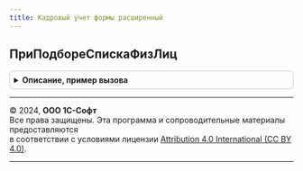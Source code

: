 ```yaml
---
title: Кадровый учет формы расширенный
---
```



## ПриПодбореСпискаФизЛиц
<details style="margin: 1em 0; padding: 0.5em; border: 1px solid #ccc; border-radius: 6px;">

<summary style="font-weight: bold; cursor: pointer;">Описание, пример вызова</summary>

```bsl

// Выполняет дополнительные действия при подборе похожих физических лиц.
//
// Параметры:
//  СтруктураВозврат - Структура
Процедура ПриПодбореСпискаФизЛиц(СтруктураВозврат) Экспорт
```

Пример вызова
```bsl
КадровыйУчетФормыРасширенный.ПриПодбореСпискаФизЛиц(СтруктураВозврат) 
```
</details>

---

© 2024, **ООО 1С-Софт**  
Все права защищены. Эта программа и сопроводительные материалы предоставляются  
в соответствии с условиями лицензии [Attribution 4.0 International (CC BY 4.0)](https://creativecommons.org/licenses/by/4.0/legalcode).

---
